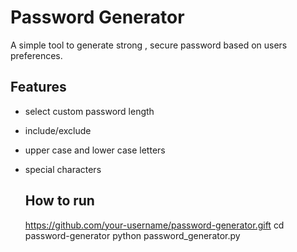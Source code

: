 # Password Generator 

A simple tool to generate strong , secure password based on users preferences.
 ## Features

- select custom password length
- include/exclude
- upper case and lower case letters
- special characters

    ## How to run
   https://github.com/your-username/password-generator.gift
  cd password-generator
  python password_generator.py
